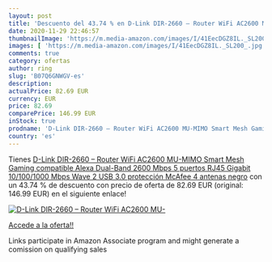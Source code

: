 ```yaml
---
layout: post
title: 'Descuento del 43.74 % en D-Link DIR-2660 – Router WiFi AC2600 MU-'
date: 2020-11-29 22:46:57
thumbnailImage: 'https://m.media-amazon.com/images/I/41EecDGZ8IL._SL200_.jpg'
images: [ 'https://m.media-amazon.com/images/I/41EecDGZ8IL._SL200_.jpg' ]
comments: true
category: ofertas
author: ring
slug: 'B07Q6GNWGV-es'
description:
actualPrice: 82.69 EUR
currency: EUR
price: 82.69
comparePrice: 146.99 EUR
inStock: true
prodname: 'D-Link DIR-2660 – Router WiFi AC2600 MU-MIMO Smart Mesh Gaming  compatible Alexa  Dual-Band  2600 Mbps  5 puertos RJ45 Gigabit 10/100/1000 Mbps  Wave 2  USB 3.0   protección McAfee  4 antenas  negro'
country: 'es'
---
```


Tienes [D-Link DIR-2660 – Router WiFi AC2600 MU-MIMO Smart Mesh Gaming  compatible Alexa  Dual-Band  2600 Mbps  5 puertos RJ45 Gigabit 10/100/1000 Mbps  Wave 2  USB 3.0   protección McAfee  4 antenas  negro](https://www.amazon.es/dp/B07Q6GNWGV/?tag=tolees-21) con un 43.74 % de descuento con precio de oferta de 82.69 EUR (original: 146.99 EUR) en el siguiente enlace!

[![D-Link DIR-2660 – Router WiFi AC2600 MU-](https://m.media-amazon.com/images/I/41EecDGZ8IL._SL200_.jpg)](https://www.amazon.es/dp/B07Q6GNWGV/?tag=tolees-21)

[Accede a la oferta!!](https://www.amazon.es/dp/B07Q6GNWGV/?tag=tolees-21)

Links participate in Amazon Associate program and might generate a comission on qualifying sales



